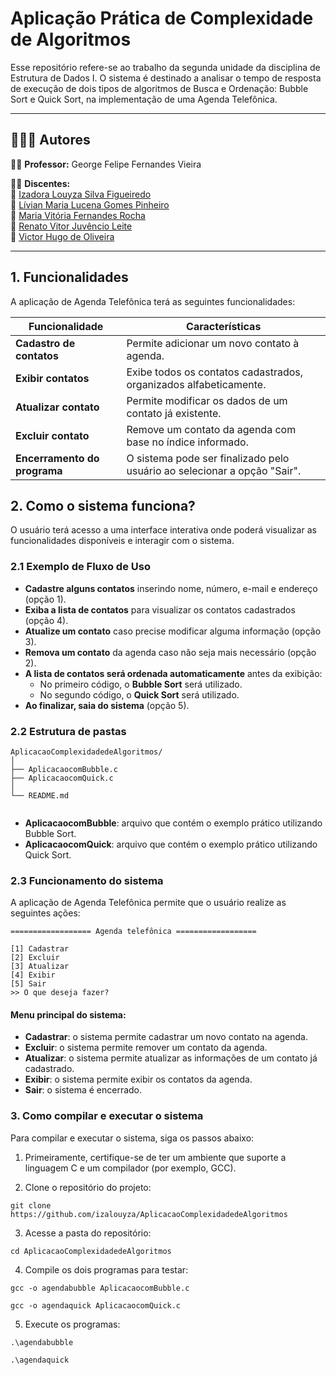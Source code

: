 # Aplicação Prática de Complexidade de Algoritmos

Esse repositório refere-se ao trabalho da segunda unidade da disciplina de Estrutura de Dados I. O sistema é destinado a analisar o tempo de resposta de execução de dois tipos de algoritmos de Busca e Ordenação: Bubble Sort e Quick Sort, na implementação de uma Agenda Telefônica. 

---
## 👨‍👧‍👧 Autores

👨‍🏫 **Professor:** George Felipe Fernandes Vieira

👩‍🎓 **Discentes:**  
🔹 [Izadora Louyza Silva Figueiredo](https://github.com/izalouyza)  
🔹 [Lívian Maria Lucena Gomes Pinheiro](https://github.com/livianlucena)  
🔹 [Maria Vitória Fernandes Rocha](https://github.com/tivitoriarocha)  
🔹 [Renato Vitor Juvêncio Leite](https://github.com/infreavek)  
🔹 [Victor Hugo de Oliveira](https://github.com/Victor350br)

---

## 1. Funcionalidades

A aplicação de Agenda Telefônica terá as seguintes funcionalidades:

| Funcionalidade             | Características                                                                 |
|----------------------------|-------------------------------------------------------------------------------|
| **Cadastro de contatos**   | Permite adicionar um novo contato à agenda.                                  |
| **Exibir contatos**        | Exibe todos os contatos cadastrados, organizados alfabeticamente.           |
| **Atualizar contato**      | Permite modificar os dados de um contato já existente.                       |
| **Excluir contato**        | Remove um contato da agenda com base no índice informado.                    |
| **Encerramento do programa** | O sistema pode ser finalizado pelo usuário ao selecionar a opção "Sair".    |

## 2. Como o sistema funciona?

O usuário terá acesso a uma interface interativa onde poderá visualizar as funcionalidades disponíveis e interagir com o sistema. 

### 2.1 Exemplo de Fluxo de Uso

- **Cadastre alguns contatos** inserindo nome, número, e-mail e endereço (opção 1).
- **Exiba a lista de contatos** para visualizar os contatos cadastrados (opção 4).
- **Atualize um contato** caso precise modificar alguma informação (opção 3).
- **Remova um contato** da agenda caso não seja mais necessário (opção 2).
- **A lista de contatos será ordenada automaticamente** antes da exibição:
  - No primeiro código, o **Bubble Sort** será utilizado.
  - No segundo código, o **Quick Sort** será utilizado.
- **Ao finalizar, saia do sistema** (opção 5).

### 2.2 Estrutura de pastas

```
AplicacaoComplexidadedeAlgoritmos/
│
├── AplicacaocomBubble.c      
├── AplicacaocomQuick.c       
│
└── README.md                             
                
```
- **AplicacaocomBubble**: arquivo que contém o exemplo prático utilizando Bubble Sort.
- **AplicacaocomQuick**: arquivo que contém o exemplo prático utilizando Quick Sort.

### 2.3 Funcionamento do sistema

A aplicação de Agenda Telefônica permite que o usuário realize as seguintes ações:

```
================== Agenda telefônica ==================

[1] Cadastrar 
[2] Excluir 
[3] Atualizar 
[4] Exibir 
[5] Sair
>> O que deseja fazer? 

```
#### Menu principal do sistema:
- **Cadastrar**: o sistema permite cadastrar um novo contato na agenda.  
- **Excluir**: o sistema permite remover um contato da agenda.  
- **Atualizar**: o sistema permite atualizar as informações de um contato já cadastrado.  
- **Exibir**: o sistema permite exibir os contatos da agenda.  
- **Sair**: o sistema é encerrado. 

### 3. Como compilar e executar o sistema

Para compilar e executar o sistema, siga os passos abaixo:

1. Primeiramente, certifique-se de ter um ambiente que suporte a linguagem C e um compilador (por exemplo, GCC).
   
2. Clone o repositório do projeto:

```
git clone https://github.com/izalouyza/AplicacaoComplexidadedeAlgoritmos
```

3. Acesse a pasta do repositório:
   
```
cd AplicacaoComplexidadedeAlgoritmos
```

4. Compile os dois programas para testar: 

```
gcc -o agendabubble AplicacaocomBubble.c
```
```
gcc -o agendaquick AplicacaocomQuick.c
```

5. Execute os programas:
   
```
.\agendabubble
```
```
.\agendaquick
```


